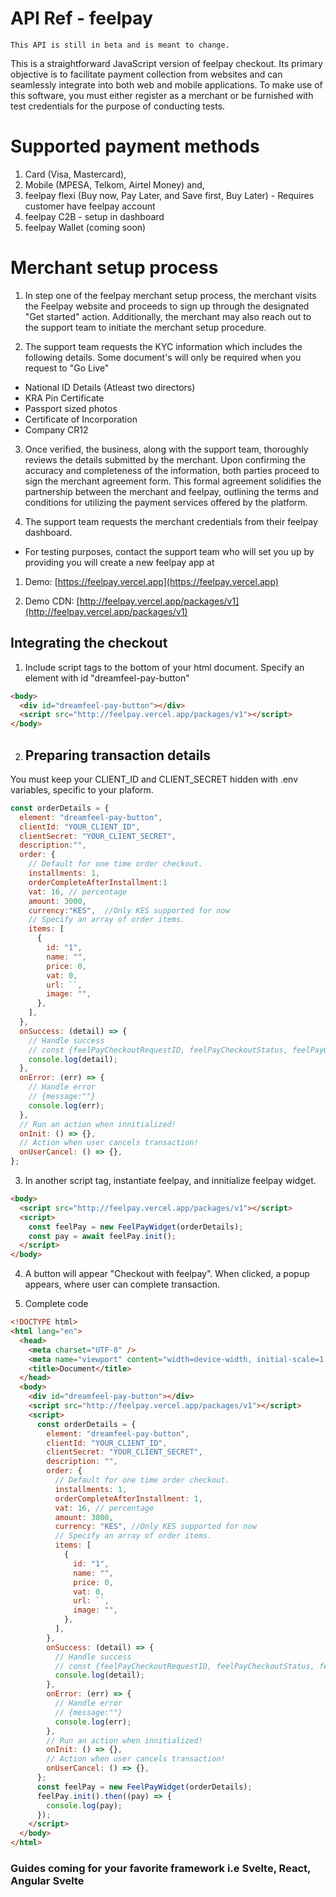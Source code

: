 # API Ref - feelpay

```config
This API is still in beta and is meant to change.
```

This is a straightforward JavaScript version of feelpay checkout. Its primary objective is to facilitate payment collection from websites and can seamlessly integrate into both web and mobile applications. To make use of this software, you must either register as a merchant or be furnished with test credentials for the purpose of conducting tests.

# Supported payment methods

1. Card (Visa, Mastercard),
2. Mobile (MPESA, Telkom, Airtel Money) and,
3. feelpay flexi (Buy now, Pay Later, and Save first, Buy Later) - Requires customer have feelpay  account
4. feelpay C2B - setup in dashboard
5. feelpay Wallet (coming soon)

# Merchant setup process

1. In step one of the feelpay merchant setup process, the merchant visits the Feelpay website and proceeds to sign up through the designated "Get started" action. Additionally, the merchant may also reach out to the support team to initiate the merchant setup procedure.

2. The support team requests the KYC information which includes the following details. Some document's will only be required when you request to "Go Live"

- National ID Details (Atleast two directors)
- KRA Pin Certificate
- Passport sized photos
- Certificate of Incorporation
- Company CR12

3. Once verified, the business, along with the support team, thoroughly reviews the details submitted by the merchant. Upon confirming the accuracy and completeness of the information, both parties proceed to sign the merchant agreement form. This formal agreement solidifies the partnership between the merchant and feelpay, outlining the terms and conditions for utilizing the payment services offered by the platform.

4. The support team requests the merchant credentials from their feelpay dashboard.

- For testing purposes, contact the support team who will set you up by providing you will create a new feelpay app at

1. Demo: [https://feelpay.vercel.app](https://feelpay.vercel.app)

2. Demo CDN: [http://feelpay.vercel.app/packages/v1](http://feelpay.vercel.app/packages/v1)

## Integrating the checkout

1. Include script tags to the bottom of your html document. Specify an element with id "dreamfeel-pay-button"

```html
<body>
  <div id="dreamfeel-pay-button"></div>
  <script src="http://feelpay.vercel.app/packages/v1"></script>
</body>
```

2. ## Preparing transaction details

You must keep your CLIENT_ID and CLIENT_SECRET hidden with .env variables, specific to your plaform.

```javascript
const orderDetails = {
  element: "dreamfeel-pay-button",
  clientId: "YOUR_CLIENT_ID",
  clientSecret: "YOUR_CLIENT_SECRET",
  description:"",
  order: {
    // Default for one time order checkout.
    installments: 1,
    orderCompleteAfterInstallment:1
    vat: 16, // percentage
    amount: 3000,
    currency:"KES",  //Only KES supported for now
    // Specify an array of order items.
    items: [
      {
        id: "1",
        name: "",
        price: 0,
        vat: 0,
        url: ``,
        image: "",
      },
    ],
  },
  onSuccess: (detail) => {
    // Handle success
    // const {feelPayCheckoutRequestID, feelPayCheckoutStatus, feelPayOrderId, ...} = detail
    console.log(detail);
  },
  onError: (err) => {
    // Handle error
    // {message:""}
    console.log(err);
  },
  // Run an action when innitialized!
  onInit: () => {},
  // Action when user cancels transaction!
  onUserCancel: () => {},
};
```

3. In another script tag, instantiate feelpay, and innitialize feelpay widget.

```html
<body>
  <script src="http://feelpay.vercel.app/packages/v1"></script>
  <script>
    const feelPay = new FeelPayWidget(orderDetails);
    const pay = await feelPay.init();
  </script>
</body>
```

4. A button will appear "Checkout with feelpay". When clicked, a popup appears, where user can complete transaction.

5. Complete code

```html
<!DOCTYPE html>
<html lang="en">
  <head>
    <meta charset="UTF-8" />
    <meta name="viewport" content="width=device-width, initial-scale=1.0" />
    <title>Document</title>
  </head>
  <body>
    <div id="dreamfeel-pay-button"></div>
    <script src="http://feelpay.vercel.app/packages/v1"></script>
    <script>
      const orderDetails = {
        element: "dreamfeel-pay-button",
        clientId: "YOUR_CLIENT_ID",
        clientSecret: "YOUR_CLIENT_SECRET",
        description: "",
        order: {
          // Default for one time order checkout.
          installments: 1,
          orderCompleteAfterInstallment: 1,
          vat: 16, // percentage
          amount: 3000,
          currency: "KES", //Only KES supported for now
          // Specify an array of order items.
          items: [
            {
              id: "1",
              name: "",
              price: 0,
              vat: 0,
              url: ``,
              image: "",
            },
          ],
        },
        onSuccess: (detail) => {
          // Handle success
          // const {feelPayCheckoutRequestID, feelPayCheckoutStatus, feelPayOrderId, ...} = detail
          console.log(detail);
        },
        onError: (err) => {
          // Handle error
          // {message:""}
          console.log(err);
        },
        // Run an action when innitialized!
        onInit: () => {},
        // Action when user cancels transaction!
        onUserCancel: () => {},
      };
      const feelPay = new FeelPayWidget(orderDetails);
      feelPay.init().then((pay) => {
        console.log(pay);
      });
    </script>
  </body>
</html>
```

### Guides coming for your favorite framework i.e Svelte, React, Angular Svelte
